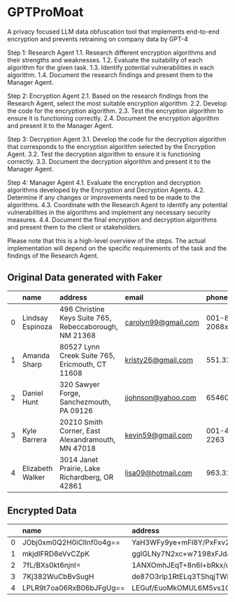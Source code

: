 # GPTProMoat
A privacy focused LLM data obfuscation tool that implements end-to-end encryption and prevents retraining on company data by GPT-4

Step 1: Research Agent
1.1. Research different encryption algorithms and their strengths and weaknesses.
1.2. Evaluate the suitability of each algorithm for the given task.
1.3. Identify potential vulnerabilities in each algorithm.
1.4. Document the research findings and present them to the Manager Agent.

Step 2: Encryption Agent
2.1. Based on the research findings from the Research Agent, select the most suitable encryption algorithm.
2.2. Develop the code for the encryption algorithm.
2.3. Test the encryption algorithm to ensure it is functioning correctly.
2.4. Document the encryption algorithm and present it to the Manager Agent.

Step 3: Decryption Agent
3.1. Develop the code for the decryption algorithm that corresponds to the encryption algorithm selected by the Encryption Agent.
3.2. Test the decryption algorithm to ensure it is functioning correctly.
3.3. Document the decryption algorithm and present it to the Manager Agent.

Step 4: Manager Agent
4.1. Evaluate the encryption and decryption algorithms developed by the Encryption and Decryption Agents.
4.2. Determine if any changes or improvements need to be made to the algorithms.
4.3. Coordinate with the Research Agent to identify any potential vulnerabilities in the algorithms and implement any necessary security measures.
4.4. Document the final encryption and decryption algorithms and present them to the client or stakeholders.

Please note that this is a high-level overview of the steps. The actual implementation will depend on the specific requirements of the task and the findings of the Research Agent.


## Original Data generated with Faker

|    | name             | address                                                | email               | phone_number         | social_security_number   | job                                      | company                       | residence                                            | current_location                                      | website                         | username       |   age | gender   |   Grades | preferred_language   | preferred_currency   | job_title                                |   national_id |   height |   weight |
|---:|:-----------------|:-------------------------------------------------------|:--------------------|:---------------------|:-------------------------|:-----------------------------------------|:------------------------------|:-----------------------------------------------------|:------------------------------------------------------|:--------------------------------|:---------------|------:|:---------|---------:|:---------------------|:---------------------|:-----------------------------------------|--------------:|---------:|---------:|
|  0 | Lindsay Espinoza | 496 Christine Keys Suite 765, Rebeccaborough, NM 21368 | carolyn99@gmail.com | 001-813-618-2068x668 | 462-12-1554              | Librarian, public                        | Myers, Walton and Hamilton    | Unit 9931 Box 7724, DPO AP 19226                     | 0412 Wilson Loop Apt. 941, Jennifertown, MP 63087     | https://smith.com/              | lauriecooper   |    60 | F        |       54 | apn                  | HUF                  | Librarian, public                        |    7715080717 |      151 |      135 |
|  1 | Amanda Sharp     | 80527 Lynn Creek Suite 765, Ericmouth, CT 11608        | kristy26@gmail.com  | 551.323.1535x7432    | 658-88-2634              | Tourism officer                          | Wright Group                  | 185 Robert Heights Apt. 954, Romerostad, FM 02348    | 39064 Brian Forge Apt. 873, Comptonborough, NE 06729  | https://www.roberts.info/       | fernandezkevin |    60 | F        |       88 | nds                  | SGD                  | Tourism officer                          |    8706937496 |      157 |      119 |
|  2 | Daniel Hunt      | 320 Sawyer Forge, Sanchezmouth, PA 09126               | jjohnson@yahoo.com  | 6546061210           | 423-95-5798              | Conservation officer, historic buildings | Davis Inc                     | 2155 Brianna Stravenue, Montgomeryshire, CO 93842    | 1836 Lee Parks Suite 073, South Gregoryview, IA 16966 | https://www.thompson.com/       | juliepatterson |    80 | M        |       90 | ja                   | XCD                  | Conservation officer, historic buildings |    8004325092 |      141 |      181 |
|  3 | Kyle Barrera     | 20210 Smith Corner, East Alexandramouth, MN 47018      | kevin59@gmail.com   | 001-416-361-2263     | 244-08-5241              | Animator                                 | Romero Group                  | 9166 Bartlett Fall Suite 487, Lake Annaton, GU 06226 | 67254 Bowman Ford Suite 889, North Kelly, PR 68231    | http://www.johnson-hoover.info/ | scottscott     |    79 | M        |       90 | nhn                  | VND                  | Animator                                 |    6250358185 |      154 |      193 |
|  4 | Elizabeth Walker | 3014 Janet Prairie, Lake Richardberg, OR 42861         | lisa09@hotmail.com  | 963.312.8349         | 564-90-8666              | Consulting civil engineer                | Hernandez, Dorsey and Skinner | 1897 Weber Isle Suite 454, Brownton, MD 38173        | 121 Flores Street Apt. 968, East Jessica, CT 33159    | https://stewart.com/            | randyjuarez    |    23 | F        |       52 | hi                   | TTD                  | Consulting civil engineer                |    8384461116 |      145 |      191 |

## Encrypted Data

|    | name                     | address                                                                  | email                        | phone_number                 | social_security_number   | job                                                      | company                                  | residence                                                                | current_location                                                         | website                                      | username             | age   | gender   | Grades   | preferred_language   | preferred_currency   | job_title                                                | national_id      | height   | weight   |
|---:|:-------------------------|:-------------------------------------------------------------------------|:-----------------------------|:-----------------------------|:-------------------------|:---------------------------------------------------------|:-----------------------------------------|:-------------------------------------------------------------------------|:-------------------------------------------------------------------------|:---------------------------------------------|:---------------------|:------|:---------|:---------|:---------------------|:---------------------|:---------------------------------------------------------|:-----------------|:---------|:---------|
|  0 | JObj0xm0Q2H0iClInf0o4g== | YaH3WFy9ye+mFl8Y/PxFxv2APGYSlWs/seAF6vtsjZc+SlRWlO/JE1cIEHhmsNNjDChj3sOF | xVN16wr8EYUIuXh6qpw7kqHVzg== | ePwo3hG+rf2UfoqEfOKULpAcfTc= | ViDUfZael9tcRDM=         | Qni+V18JkT5TTO6KJPlXn3A=                                 | j6k9CONe/qCsk0+j4nVCdtAxRbwepBcvCPQ=     | ENiq4JY8TFLNXuZjDqBj/eQh6yBs7VvGLSmZFHcvg4w=                             | QxlXOCFfao80vyDC7iLv1pVevmf+1lBy8MkjCP6q5JF326M4C5AldxPpNyfTjAJ5Qg==     | Pw75yMfV5RSJooJrNbhgL/oh                     | 4pcFpij0B59lZtIu     | DbM=  | MA==     | YJk=     | SEce                 | AnAI                 | S63BlSX9OzAmVePA9VUqqSg=                                 | q8FaG55YL5Pv+A== | xrQu     | vm7H     |
|  1 | mkjdIFRD8eVvCZpK         | ggIGLNy7N2xc+w7198xFJdahymKLiz1gt+DjussAxNPUWhdNXsFj3Ji97Lh8Pz8=         | 5kST9fRcf8TqfacXeVXAYDo/     | IURhcTL5pIu1VLqE3z8ypD0=     | PB+qBzfT0ICltI8=         | Ptpgp1icqvl8PwjZLsmh                                     | ofa5iLblzs0l9L2O                         | i2+a/fUYYsxjuqTR6+YDbgmBW+XCm0dGJIquAJ3eTemP7fCoErhICy8Xl39XitXeXQ==     | H4fUOfcOWvXlQ0gyLALeyUQ8f+FaTC7DX6aEwSkGDJtE8XGC5Y5GlJ+Q80spGSOfNF3O+A== | /eWh9VVcHpdYJ7cxdwGq8zFWBhWmcXERzA==         | P88aujfNOVAAeMTGrV0= | REk=  | hw==     | pcA=     | 483k                 | 522L                 | FSdyP2mvHV1MrRrt9AOv                                     | YvyTbNyoXxCRKg== | wvcg     | d0xQ     |
|  2 | 7fL/BXs0kt6njnI=         | 1ANXOmhJEqT+8n6I+bRkx/ufPHHokoT/8gKge0Z3/pLEdckWxEXWMw==                 | a5CJQfLS503w8UsL7avLNNFH     | L+L25LlsxIfdFg==             | 9mJn/eT7qvlUKY0=         | AlMVqmpD6VbT+j1LZ368/Sv8sQFexifCH/qpK7xqqCx1FYK1+v18mw== | sln2Z4fJmz9L                             | coytNHoiadMA7w7MxRLxDwU7lFakyuAov+afV8Xqt4VmyTrAIg6pUblU5AQQ1A3RDQ==     | qRAQugnybOHz6l6UuBXwreenOg2oClQzsVAnlGf9E9TVfBYtIwDXEpfWQEgnCClVD/oFJOk= | vpMRoLo5rBB//xcGJQwf2UyffOqq8BPFnQ==         | 4KT2tAf8dkrVJZQjvtg= | BMQ=  | 7Q==     | Ei4=     | +Uo=                 | sGZY                 | szffA0fM/VikDDqtxN4hug24F2eMouboXlVPcsEyodwF0pHtFNeR2g== | wz2VHlPHme+n4w== | IPVe     | R1/z     |
|  3 | 7Kj382WuCbBvSugH         | de87O3rlp1RtELq3TShqjTWI7xLIccWgHuOkckNE8cmX/Jxk1F+JZWeC1k9ADZNVDQ==     | NdVI6wnVYJLmGs8LQwqToho=     | DqPqUZs69LyS6pNus86ciQ==     | kvW1yUoNC9KqI4Q=         | mNdkASPTG/Q=                                             | bRGHJC+/22n3gDxP                         | Zim9K1uJEZb5XOTF2KljHJ4cAdvAZXcncOeH/qJ9DtM+uRaZ6h14c4lcxWMcThBivXGyIQ== | qV5tVt6ESk8k0Bl1q5ZGXEq9996nTLjAXOoNlPVkJpJjQtB02gcVJx4MvN15oEe1UPM=     | 5XbQQ+gfD4JEsyiqyYIQ/zKtsFDtynxAu/zKYdhPtQ== | 9RLK8qa/kk+27Q==     | ATM=  | Lg==     | nUE=     | qrh3                 | lW30                 | dRA235q+A2s=                                             | xJnRg/nnwdC83A== | JqE5     | D+Kc     |
|  4 | LPLR9t7oa06RxB06bJFgUg== | LEGuf/EuoMkOMUL6M5vs1Ob6DJKNO5oPIyV1JDwXU01Px7rrYMhdND10bEyPog==         | HpMpoZ8/SdT20ttw+6VwZ/Rt     | 2DlyfJkoiCtHYY2j             | whvMENvzh6rlZmU=         | 3+FuM7bK4590KfAIZVDJJKotXVjSfa0qzA==                     | RgYCJyNKkSNgwmHb2Z8TC/Z8XuexzqPi+B7GXU0= | PujmA9gM2/mvRnI1o1LDQMwn80Q4rWMcCVNl9IiQFyg42KE9Aaz4eb7rlWxT             | wgr7KXG3dmliQWHYO8ZhMsDvdrJQ2wNEmfIezyZmGqW/u3T6WrLdLcNzYzIme2RvVEA=     | 5B2qjoAXnpScYchgNfhuDqri9gk=                 | WU7dpv8ptTQaWRs=     | t1U=  | vQ==     | N7o=     | fsA=                 | SUFY                 | GsTiJGGWm/A55rzYWW9PRPSpVvd9c3m3Uw==                     | lYQa8CqXagCU4w== | utYh     | YGGZ     |